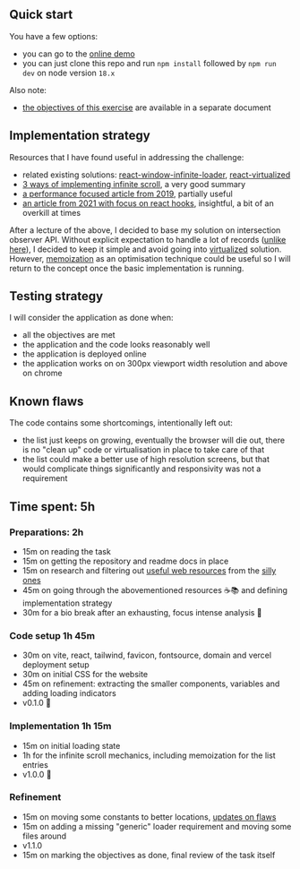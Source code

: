 ## Quick start

You have a few options:

- you can go to the [online demo](https://inifinite-loader.mazur.site)
- you can just clone this repo and run `npm install` followed by `npm run dev` on node version `18.x`

Also note:

- [the objectives of this exercise](./OBJECTIVE.md) are available in a separate document

## Implementation strategy

Resources that I have found useful in addressing the challenge:

- related existing solutions: [react-window-infinite-loader](https://www.npmjs.com/package/react-window-infinite-loader), [react-virtualized](https://github.com/bvaughn/react-virtualized/blob/master/docs/creatingAnInfiniteLoadingList.md)
- [3 ways of implementing infinite scroll](https://blog.logrocket.com/3-ways-implement-infinite-scroll-react/), a very good summary
- [a performance focused article from 2019](https://betterprogramming.pub/build-high-performance-infinite-lists-in-react-a53c0899a211), partially useful
- [an article from 2021 with focus on react hooks](https://blog.logrocket.com/react-hooks-infinite-scroll-advanced-tutorial/), insightful, a bit of an overkill at times

After a lecture of the above, I decided to base my solution on intersection observer API. Without explicit expectation to handle a lot of records ([unlike here](https://github.com/magicwrites/casumo-list/blob/master/OBJECTIVE.md#casumo-loves-lists)), I decided to keep it simple and avoid going into [virtualized](https://github.com/bvaughn/react-virtualized/blob/master/docs/creatingAnInfiniteLoadingList.md) solution. However, [memoization](https://stackoverflow.com/questions/73265434/react-infinite-scroll-how-to-not-re-render-previous-items) as an optimisation technique could be useful so I will return to the concept once the basic implementation is running.

## Testing strategy

I will consider the application as done when:

- all the objectives are met
- the application and the code looks reasonably well
- the application is deployed online
- the application works on on 300px viewport width resolution and above on chrome

## Known flaws

The code contains some shortcomings, intentionally left out:

- the list just keeps on growing, eventually the browser will die out, there is no "clean up" code or virtualisation in place to take care of that
- the list could make a better use of high resolution screens, but that would complicate things significantly and responsivity was not a requirement

## Time spent: 5h

### Preparations: 2h

- 15m on reading the task
- 15m on getting the repository and readme docs in place
- 15m on research and filtering out [useful web resources](#implementation-strategy) from the [silly ones](https://dev.to/garryxiao/react-infinite-loader-with-typescript-idb)
- 45m on going through the abovementioned resources ☕️📚 and defining implementation strategy
- 30m for a bio break after an exhausting, focus intense analysis 🌴

### Code setup 1h 45m

- 30m on vite, react, tailwind, favicon, fontsource, domain and vercel deployment setup
- 30m on initial CSS for the website
- 45m on refinement: extracting the smaller components, variables and adding loading indicators
- v0.1.0 🎉

### Implementation 1h 15m

- 15m on initial loading state
- 1h for the infinite scroll mechanics, including memoization for the list entries
- v1.0.0 🎉

### Refinement

- 15m on moving some constants to better locations, [updates on flaws](#known-flaws-and-next-steps)
- 15m on adding a missing "generic" loader requirement and moving some files around
- v1.1.0
- 15m on marking the objectives as done, final review of the task itself